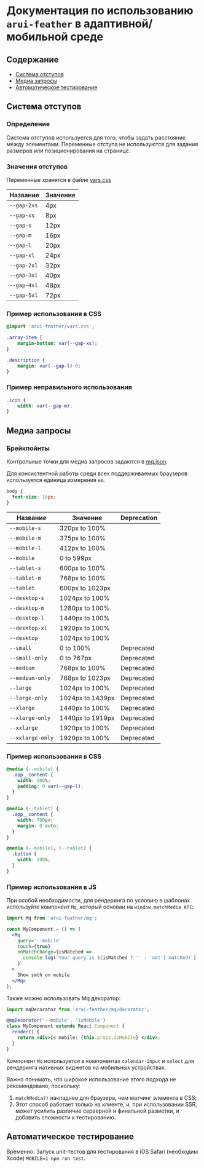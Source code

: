 # Документация по использованию `arui-feather` в адаптивной/мобильной среде

## Содержание

- [Система отступов](#gap)
- [Медиа запросы](#mq)
- [Автоматическое тестирование](#mobile-testing)

## Система отступов

<a name="gap"></a>

### Определение

Система отступов используется для того, чтобы задать расстояние между элементами.
Переменные отступа не используются для задания размеров или позиционирования на странице.

### Значения отступов

Переменные хранятся в файле [vars.css](src/vars.css)

| Название    | Значение |
| ----------- | -------- |
| `--gap-2xs` | 4px      |
| `--gap-xs`  | 8px      |
| `--gap-s`   | 12px     |
| `--gap-m`   | 16px     |
| `--gap-l`   | 20px     |
| `--gap-xl`  | 24px     |
| `--gap-2xl` | 32px     |
| `--gap-3xl` | 40px     |
| `--gap-4xl` | 48px     |
| `--gap-5xl` | 72px     |

### Пример использования в CSS

```css
@import 'arui-feather/vars.css';

.array-item {
    margin-bottom: var(--gap-xs);
}

.description {
    margin: var(--gap-l) 0;
}
```

### Пример **неправильного** использования
```css
.icon {
    width: var(--gap-m);
}
```

## Медиа запросы

<a name="mq"></a>

### Брейкпойнты

Контрольные точки для медиа запросов задаются в [mq.json](src/mq/mq.json).

Для консистентной работы среди всех поддерживаемых браузеров используется единица измерения `em`.

```css
body {
  font-size: 16px;
}
```

| Название         | Значение         | Deprecation |
| ---------------- | ---------------- | ----------- |
| `--mobile-s`     | 320px to 100%    |             |
| `--mobile-m`     | 375px to 100%    |             |
| `--mobile-l`     | 412px to 100%    |             |
| `--mobile`       | 0 to 599px       |             |
| `--tablet-s`     | 600px to 100%    |             |
| `--tablet-m`     | 768px to 100%    |             |
| `--tablet`       | 600px to 1023px  |             |
| `--desktop-s`    | 1024px to 100%   |             |
| `--desktop-m`    | 1280px to 100%   |             |
| `--desktop-l`    | 1440px to 100%   |             |
| `--desktop-xl`   | 1920px to 100%   |             |
| `--desktop`      | 1024px to 100%   |             |
| `--small`        | 0 to 100%        | Deprecated  |
| `--small-only`   | 0 to 767px       | Deprecated  |
| `--medium`       | 768px to 100%    | Deprecated  |
| `--medium-only`  | 768px to 1023px  | Deprecated  |
| `--large`        | 1024px to 100%   | Deprecated  |
| `--large-only`   | 1024px to 1439px | Deprecated  |
| `--xlarge`       | 1440px to 100%   | Deprecated  |
| `--xlarge-only`  | 1440px to 1919px | Deprecated  |
| `--xxlarge`      | 1920px to 100%   | Deprecated  |
| `--xxlarge-only` | 1920px to 100%   | Deprecated  |

### Пример использования в CSS

```css
@media (--mobile) {
  .app__content {
    width: 100%;
    padding: 0 var(--gap-l);
  }
}

@media (--tablet) {
  .app__content {
    width: 700px;
    margin: 0 auto;
  }
}

@media (--mobile), (--tablet) {
  .button {
    width: 100%;
  }
}
```

### Пример использования в JS

При особой необходимости, для рендеринга по условию в шаблонах используйте компонент `Mq`, который основан на `window.matchMedia API`:

```jsx
import Mq from 'arui-feather/mq';

const MyComponent = () => (
  <Mq
    query='--mobile'
    touch={true}
    onMatchChange={isMatched =>
      console.log(`Your query is ${isMatched ? '' : 'not'} matched!`)
    }
  >
    Show smth on mobile
  </Mq>
);
```

Также можно использовать Mq декоратор:

```jsx
import mqDecorator from 'arui-feather/mq/decorator';

@mqDecorator('--mobile', 'isMobile')
class MyComponent extends React.Component {
  render() {
    return <div>Is mobile: {this.props.isMobile} </div>;
  }
}
```

Компонент `Mq` используется в компонентах `calendar-input` и `select` для рендеринга нативных виджетов на мобильных устройствах.

Важно понимать, что широкое использование этого подхода не рекомендовано, поскольку:

1. `matchMedia()` накладнее для браузера, чем матчинг элемента в CSS;
2. Этот способ работает только на клиенте, и, при использовании SSR, может усилить различие серверной и финальной разметки, и добавить сложности к тестированию.

<a name="mobile-testing"></a>

## Автоматическое тестирование

Временно: Запуск unit-тестов для тестирования в iOS Safari (необходим Xcode) `MOBILE=1 npm run test`.

